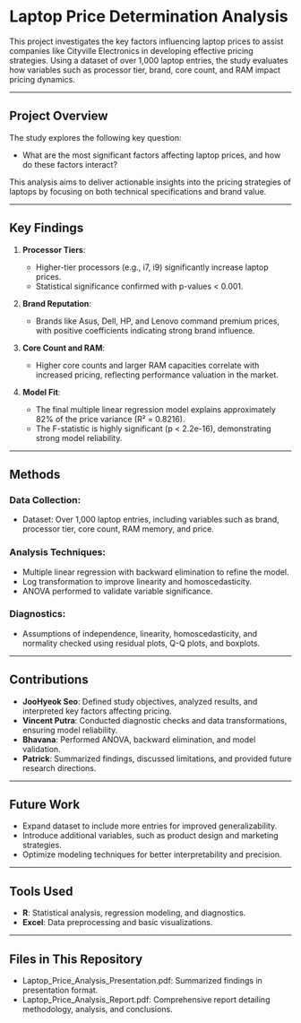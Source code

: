 # Laptop Price Determination Analysis

This project investigates the key factors influencing laptop prices to assist companies like Cityville Electronics in developing effective pricing strategies. Using a dataset of over 1,000 laptop entries, the study evaluates how variables such as processor tier, brand, core count, and RAM impact pricing dynamics.

---

## Project Overview
The study explores the following key question:
- What are the most significant factors affecting laptop prices, and how do these factors interact?

This analysis aims to deliver actionable insights into the pricing strategies of laptops by focusing on both technical specifications and brand value.

---

## Key Findings
1. **Processor Tiers**:
   - Higher-tier processors (e.g., i7, i9) significantly increase laptop prices.
   - Statistical significance confirmed with p-values < 0.001.

2. **Brand Reputation**:
   - Brands like Asus, Dell, HP, and Lenovo command premium prices, with positive coefficients indicating strong brand influence.

3. **Core Count and RAM**:
   - Higher core counts and larger RAM capacities correlate with increased pricing, reflecting performance valuation in the market.

4. **Model Fit**:
   - The final multiple linear regression model explains approximately 82% of the price variance (R² = 0.8216).
   - The F-statistic is highly significant (p < 2.2e-16), demonstrating strong model reliability.
     
---

## Methods
### Data Collection:
- Dataset: Over 1,000 laptop entries, including variables such as brand, processor tier, core count, RAM memory, and price.

### Analysis Techniques:
- Multiple linear regression with backward elimination to refine the model.
- Log transformation to improve linearity and homoscedasticity.
- ANOVA performed to validate variable significance.

### Diagnostics:
- Assumptions of independence, linearity, homoscedasticity, and normality checked using residual plots, Q-Q plots, and boxplots.
  
---

## Contributions
- **JooHyeok Seo**: Defined study objectives, analyzed results, and interpreted key factors affecting pricing.
- **Vincent Putra**: Conducted diagnostic checks and data transformations, ensuring model reliability.
- **Bhavana**: Performed ANOVA, backward elimination, and model validation.
- **Patrick**: Summarized findings, discussed limitations, and provided future research directions.
  
---

## Future Work
- Expand dataset to include more entries for improved generalizability.
- Introduce additional variables, such as product design and marketing strategies.
- Optimize modeling techniques for better interpretability and precision.
  
---

## Tools Used
- **R**: Statistical analysis, regression modeling, and diagnostics.
- **Excel**: Data preprocessing and basic visualizations.

---

## Files in This Repository
- Laptop_Price_Analysis_Presentation.pdf: Summarized findings in presentation format.
- Laptop_Price_Analysis_Report.pdf: Comprehensive report detailing methodology, analysis, and conclusions.

